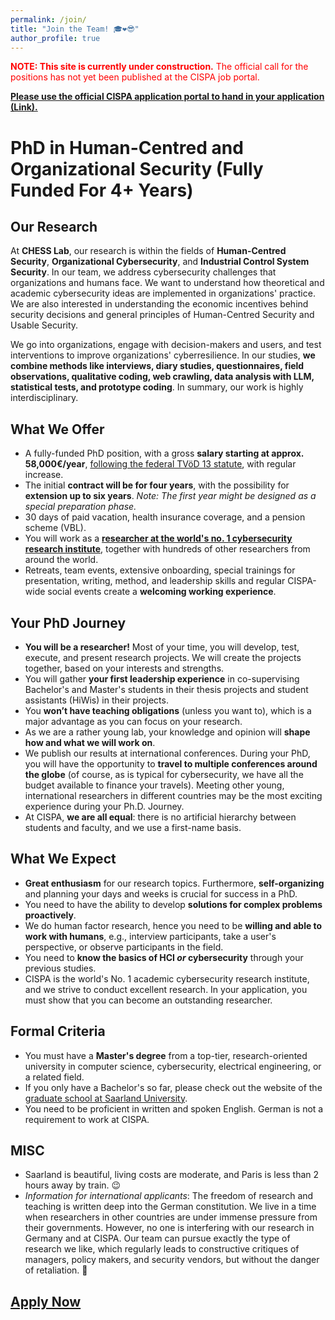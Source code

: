 ```yaml
---
permalink: /join/
title: "Join the Team! 🎓❤️😎"
author_profile: true
---
```


<span style="color:red">__NOTE: This site is currently under construction.__ The official call for the positions has not yet been published at the CISPA job portal.</span>

[__Please use the official CISPA application portal to hand in your application (Link).__](https://jobs.cispa.saarland/de_DE/jobs)

# PhD in Human-Centred and Organizational Security (Fully Funded For 4+ Years)


## Our Research
At __CHESS Lab__, our research is within the fields of __Human-Centred Security__, __Organizational Cybersecurity__, and __Industrial Control System Security__. In our team, we address cybersecurity challenges that organizations and humans face. We want to understand how theoretical and academic cybersecurity ideas are implemented in organizations' practice. We are also interested in understanding the economic incentives behind security decisions and general principles of Human-Centred Security and Usable Security. 

We go into organizations, engage with decision-makers and users, and test interventions to improve organizations' cyberresilience. In our studies, __we combine methods like interviews, diary studies, questionnaires, field observations, qualitative coding, web crawling, data analysis with LLM, statistical tests, and prototype coding__. In summary, our work is highly interdisciplinary.

## What We Offer
* A fully-funded PhD position, with a gross __salary starting at approx. 58,000€/year__, [following the federal TVöD 13 statute](https://oeffentlicher-dienst.info/c/t/rechner/tvoed/bund?id=tvoed-bund&g=E_13&s=1&zv=VBL&z=100&zulage=&stkl=1&r=&zkf=&kk=17%2C05%25), with regular increase. 
* The initial __contract will be for four years__, with the possibility for __extension up to six years__. _Note: The first year might be designed as a special preparation phase._
* 30 days of paid vacation, health insurance coverage, and a pension scheme (VBL).  
* You will work as a [__researcher at the world's no. 1 cybersecurity research institute__](https://csrankings.org/#/index?sec&crypt&world), together with hundreds of other researchers from around the world.
* Retreats, team events, extensive onboarding, special trainings for presentation, writing, method, and leadership skills and regular CISPA-wide social events create a __welcoming working experience__.

## Your PhD Journey
* __You will be a researcher!__ Most of your time, you will develop, test, execute, and present research projects. We will create the projects together, based on your interests and strengths. 
* You will gather __your first leadership experience__ in co-supervising Bachelor's and Master's students in their thesis projects and student assistants (HiWis) in their projects.
* You __won’t have teaching obligations__ (unless you want to), which is a major advantage as you can focus on your research.
* As we are a rather young lab, your knowledge and opinion will __shape how and what we will work on__.
* We publish our results at international conferences. During your PhD, you will have the opportunity to __travel to multiple conferences around the globe__ (of course, as is typical for cybersecurity, we have all the budget available to finance your travels). Meeting other young, international researchers in different countries may be the most exciting experience during your Ph.D. Journey.
* At CISPA, __we are all equal__: there is no artificial hierarchy between students and faculty, and we use a first-name basis.


## What We Expect
* __Great enthusiasm__ for our research topics. Furthermore, __self-organizing__ and planning your days and weeks is crucial for success in a PhD. 
* You need to have the ability to develop __solutions for complex problems proactively__.
* We do human factor research, hence you need to be __willing and able to work with humans__, e.g., interview participants, take a user's perspective, or observe participants in the field.
* You need to __know the basics of HCI *or* cybersecurity__ through your previous studies.
* CISPA is the world's No. 1 academic cybersecurity research institute, and we strive to conduct excellent research. In your application, you must show that you can become an outstanding researcher.

## Formal Criteria
* You must have a __Master's degree__ from a top-tier, research-oriented university in computer science, cybersecurity, electrical engineering, or a related field. 
* If you only have a Bachelor's so far, please check out the website of the [graduate school at Saarland University](https://www.graduateschool-computerscience.de/).
* You need to be proficient in written and spoken English. German is not a requirement to work at CISPA.


## MISC
* Saarland is beautiful, living costs are moderate, and Paris is less than 2 hours away by train. 😉 
* _Information for international applicants_: The freedom of research and teaching is written deep into the German constitution. We live in a time when researchers in other countries are under immense pressure from their governments. However, no one is interfering with our research in Germany and at CISPA. Our team can pursue exactly the type of research we like, which regularly leads to constructive critiques of managers, policy makers, and security vendors, but without the danger of retaliation. 🦾


## [__Apply Now__](https://jobs.cispa.saarland/de_DE/jobs)